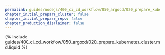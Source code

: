 ```yaml
---
permalink: guides/nodejs/400_ci_cd_workflow/050_argocd/020_prepare_kubernetes_cluster.html
chapter_initial_prepare_cluster: false
chapter_initial_prepare_repo: false
chapter_production_disclaimer: false
---
```


{% include guides/400_ci_cd_workflow/050_argocd/020_prepare_kubernetes_cluster.md.liquid %}